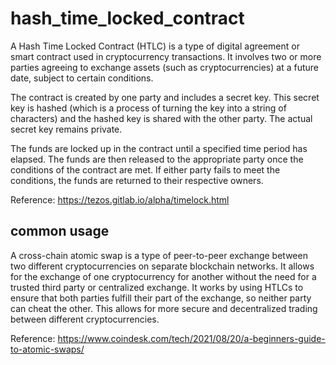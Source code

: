 # hash_time_locked_contract
A Hash Time Locked Contract (HTLC) is a type of digital agreement or smart contract used in cryptocurrency transactions. It involves two or more parties agreeing to exchange assets (such as cryptocurrencies) at a future date, subject to certain conditions.

The contract is created by one party and includes a secret key. This secret key is hashed (which is a process of turning the key into a string of characters) and the hashed key is shared with the other party. The actual secret key remains private.

The funds are locked up in the contract until a specified time period has elapsed. The funds are then released to the appropriate party once the conditions of the contract are met. If either party fails to meet the conditions, the funds are returned to their respective owners.

Reference: https://tezos.gitlab.io/alpha/timelock.html

## common usage
A cross-chain atomic swap is a type of peer-to-peer exchange between two different cryptocurrencies on separate blockchain networks. It allows for the exchange of one cryptocurrency for another without the need for a trusted third party or centralized exchange. It works by using HTLCs to ensure that both parties fulfill their part of the exchange, so neither party can cheat the other. This allows for more secure and decentralized trading between different cryptocurrencies.

Reference: https://www.coindesk.com/tech/2021/08/20/a-beginners-guide-to-atomic-swaps/


